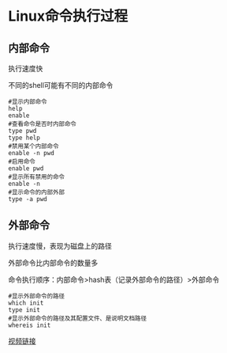 # Linux命令执行过程

## 内部命令

执行速度快

不同的shell可能有不同的内部命令

~~~shell
#显示内部命令
help
enable
#查看命令是否时内部命令
type pwd
type help
#禁用某个内部命令
enable -n pwd
#启用命令
enable pwd
#显示所有禁用的命令
enable -n
#显示命令的内部外部
type -a pwd
~~~



## 外部命令

执行速度慢，表现为磁盘上的路径

外部命令比内部命令的数量多

命令执行顺序：内部命令>hash表（记录外部命令的路径）>外部命令

~~~ shell
#显示外部命令的路径
which init
type init
#显示外部命令的路径及其配置文件、是说明文档路径
whereis init
~~~

[视频链接](https://edu.aliyun.com/lesson_1725_13994?spm=5176.8764728.0.0.f51f1860uK4GoR#_13994)

